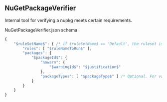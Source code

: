 NuGetPackageVerifier
--------------------

Internal tool for verifying a nupkg meets certain requirements.

NuGetPackageVerifier.json schema
```js
{
    "$ruleSetName$": { /* if $ruleSetName$ == 'Default', the ruleset is run for packages not listed in any other ruleset */
        "rules": [ "$ruleNameToRun$" ],
        "packages": {
            "$packageId$": {
                "nowarn": {
                    "$warningId$": "$justification$"
                },
                "packageTypes": [ "$packageType$" ] /* Optional. For validating http://docs.nuget.org/create/package-types */
            }
        }
    }
}
```